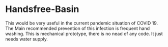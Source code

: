 # Handsfree-Basin
This would be very useful in the current pandemic situation of COVID 19. The Main recommended prevention of this infection is frequent hand washing.
This is mechanical prototype, there is no nead of any code.
It just needs water supply.
